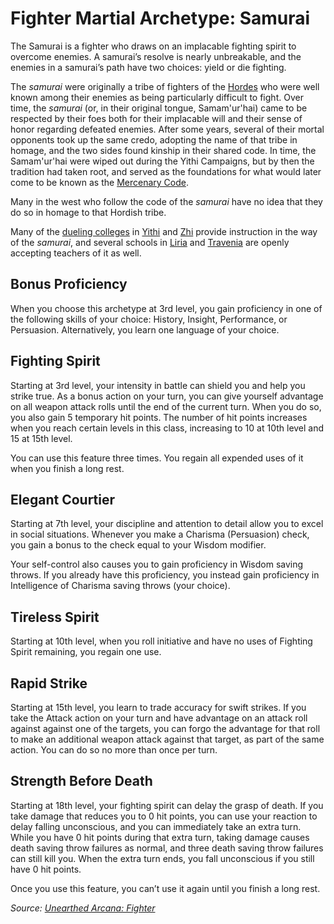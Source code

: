 # Fighter Martial Archetype: Samurai
The Samurai is a fighter who draws on an implacable fighting spirit to overcome enemies. A samurai’s resolve is nearly unbreakable, and the enemies in a samurai’s path have two choices: yield or die fighting.

The *samurai* were originally a tribe of fighters of the [Hordes](/Races/Hordes.md) who were well known among their enemies as being particularly difficult to fight. Over time, the *samurai* (or, in their original tongue, Samam'ur'hai) came to be respected by their foes both for their implacable will and their sense of honor regarding defeated enemies. After some years, several of their mortal opponents took up the same credo, adopting the name of that tribe in homage, and the two sides found kinship in their shared code. In time, the Samam'ur'hai were wiped out during the Yithi Campaigns, but by then the tradition had taken root, and served as the foundations for what would later come to be known as the [Mercenary Code](/Organizations/MercCompanies/Code.md).

Many in the west who follow the code of the *samurai* have no idea that they do so in homage to that Hordish tribe.

Many of the [dueling colleges](/Organizations/DuelingCollege.md) in [Yithi](/Nations/Yithi.md) and [Zhi](/Nations/Zhi.md) provide instruction in the way of the *samurai*, and several schools in [Liria](/Nations/Liria.md) and [Travenia](/Nations/Travenia.md) are openly accepting teachers of it as well.

## Bonus Proficiency
When you choose this archetype at 3rd level, you gain proficiency in one of the following skills of your choice: History, Insight, Performance, or Persuasion. Alternatively, you learn one language of your choice.

## Fighting Spirit
Starting at 3rd level, your intensity in battle can shield you and help you strike true. As a bonus action on your turn, you can give yourself advantage on all weapon attack rolls until the end of the current turn. When you do so, you also gain 5 temporary hit points. The number of hit points increases when you reach certain levels in this class, increasing to 10 at 10th level and 15 at 15th level.

You can use this feature three times. You regain all expended uses of it when you finish a long rest.

## Elegant Courtier
Starting at 7th level, your discipline and attention to detail allow you to excel in social situations. Whenever you make a Charisma (Persuasion) check, you gain a bonus to the check equal to your Wisdom modifier.

Your self-control also causes you to gain proficiency in Wisdom saving throws. If you already have this proficiency, you instead gain proficiency in Intelligence of Charisma saving throws (your choice).

## Tireless Spirit
Starting at 10th level, when you roll initiative and have no uses of Fighting Spirit remaining, you regain one use.

## Rapid Strike
Starting at 15th level, you learn to trade accuracy for swift strikes. If you take the Attack action on your turn and have advantage on an attack roll against against one of the targets, you can forgo the advantage for that roll to make an additional weapon attack against that target, as part of the same action. You can do so no more than once per turn.

## Strength Before Death
Starting at 18th level, your fighting spirit can delay the grasp of death. If you take damage that reduces you to 0 hit points, you can use your reaction to delay falling unconscious, and you can immediately take an extra turn. While you have 0 hit points during that extra turn, taking damage causes death saving throw failures as normal, and three death saving throw failures can still kill you. When the extra turn ends, you fall unconscious if you still have 0 hit points.

Once you use this feature, you can’t use it again until you finish a long rest.

*Source: [Unearthed Arcana: Fighter](https://dnd.wizards.com/articles/unearthed-arcana/fighter)*